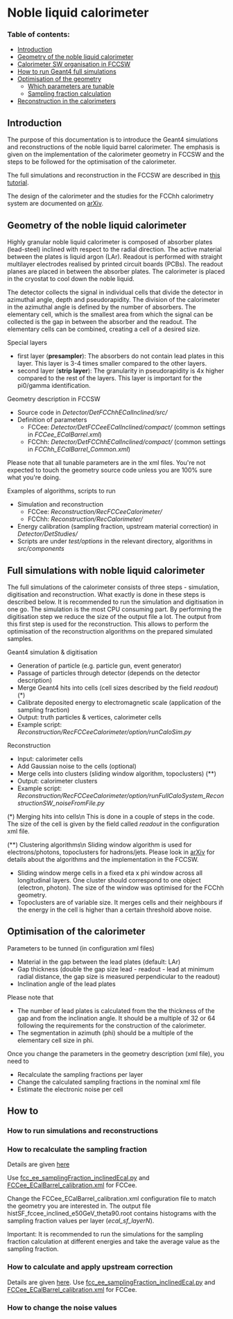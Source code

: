 # Noble liquid calorimeter

### Table of contents:
* [Introduction](#introduction)
* [Geometry of the noble liquid calorimeter](#ecal-geometry)
* [Calorimeter SW organisation in FCCSW](#code-where)
* [How to run Geant4 full simulations](#run-simulations)
* [Optimisation of the geometry](#optimisation)
  * [Which parameters are tunable](#parameters)
  * [Sampling fraction calculation](#sampling-fraction)
* [Reconstruction in the calorimeters](#reconstruction)

## Introduction

The purpose of this documentation is to introduce the Geant4 simulations and reconstructions of the noble liquid barrel calorimeter. The emphasis is given on the implementation of the calorimeter geometry in FCCSW and the steps to be followed for the optimisation of the calorimeter.

The full simulations and reconstruction in the FCCSW are described in [this tutorial](https://hep-fcc.github.io/fcc-tutorials/full-detector-simulations/README.html).

The design of the calorimeter and the studies for the FCChh calorimetry system are documented on [arXiv](https://arxiv.org/abs/1912.09962).

## Geometry of the noble liquid calorimeter

Highly granular noble liquid calorimeter is composed of absorber plates (lead-steel) inclined with respect to the radial direction. The active material between the plates is liquid argon (LAr). Readout is performed with straight multilayer electrodes realised by printed circuit boards (PCBs). The readout planes are placed in between the absorber plates. The calorimeter is placed in the cryostat to cool down the noble liquid.

The detector collects the signal in individual cells that divide the detector in azimuthal angle, depth and pseudorapidity. The division of the calorimeter in the azimuthal angle is defined by the number of absorbers. The elementary cell, which is the smallest area from which the signal can be collected is the gap in between the absorber and the readout. The elementary cells can be combined, creating a cell of a desired size.

Special layers
- first layer (**presampler**): The absorbers do not contain lead plates in this layer. This layer is 3-4 times smaller compared to the other layers.
- second layer (**strip layer**): The granularity in pseudorapidity is 4x higher compared to the rest of the layers. This layer is important for the pi0/gamma identification.

Geometry description in FCCSW
- Source code in *Detector/DetFCChhECalInclined/src/*
- Definition of parameters
  - FCCee: *Detector/DetFCCeeECalInclined/compact/* (common settings in *FCCee_ECalBarrel.xml*)
  - FCChh: *Detector/DetFCChhECalInclined/compact/* (common settings in *FCChh_ECalBarrel_Common.xml*)
  
Please note that all tunable parameters are in the xml files. You're not expected to touch the geometry source code unless you are 100\% sure what you're doing.


Examples of algorithms, scripts to run
- Simulation and reconstruction
   - FCCee: *Reconstruction/RecFCCeeCalorimeter/*
   - FCChh: *Reconstruction/RecCalorimeter/*
- Energy calibration (sampling fraction, upstream material correction) in *Detector/DetStudies/*
- Scripts are under *test/options* in the relevant directory, algorithms in *src/components*

## Full simulations with noble liquid calorimeter

The full simulations of the calorimeter consists of three steps - simulation, digitisation and reconstruction. What exactly is done in these steps is described below. It is recommended to run the simulation and digitisation in one go. The simulation is the most CPU consuming part. By performing the digitisation step we reduce the size of the output file a lot. The output from this first step is used for the reconstruction. This allows to perform the optimisation of the reconstruction algorithms on the prepared simulated samples.

Geant4 simulation & digitisation
 - Generation of particle (e.g. particle gun, event generator)
 - Passage of particles through detector (depends on the detector description)
 - Merge Geant4 hits into cells (cell sizes described by the field *readout*) (*)
 - Calibrate deposited energy to electromagnetic scale (application of the sampling fraction)
 - Output: truth particles & vertices, calorimeter cells
 - Example script: *Reconstruction/RecFCCeeCalorimeter/option/runCaloSim.py*

Reconstruction
 - Input: calorimeter cells
 - Add Gaussian noise to the cells (optional)
 - Merge cells into clusters (sliding window algorithm, topoclusters) (**)
 - Output: calorimeter clusters
 - Example script: *Reconstruction/RecFCCeeCalorimeter/option/runFullCaloSystem_ReconstructionSW_noiseFromFile.py*

(*) Merging hits into cells\n
This is done in a couple of steps in the code. The size of the cell is given by the field called *readout* in the configuration xml file. 

(**) Clustering algorithms\n
Sliding window algorithm is used for electrons/photons, topoclusters for hadrons/jets. Please look in [arXiv](https://arxiv.org/abs/1912.09962) for details about the algorithms and the implementation in the FCCSW.
- Sliding window merge cells in a fixed eta x phi window across all longitudinal layers. One cluster should correspond to one object (electron, photon). The size of the window was optimised for the FCChh geometry.
- Topoclusters are of variable size. It merges cells and their neighbours if the energy in the cell is higher than a certain threshold above noise.   

## Optimisation of the calorimeter

Parameters to be tunned (in configuration xml files)
- Material in the gap between the lead plates (default: LAr)
- Gap thickness (double the gap size lead - readout - lead at minimum radial distance, the gap size is measured perpendicular to the readout)
- Inclination angle of the lead plates

Please note that
- The number of lead plates is calculated from the the thickness of the gap and from the inclination angle. It should be a multiple of 32 or 64 following the requirements for the construction of the calorimeter.
- The segmentation in azimuth (phi) should be a multiple of the elementary cell size in phi.

Once you change the parameters in the geometry description (xml file), you need to
- Recalculate the sampling fractions per layer
- Change the calculated sampling fractions in the nominal xml file
- Estimate the electronic noise per cell

## How to

### How to run simulations and reconstructions

### How to recalculate the sampling fraction

Details are given [here](DetectorStudies.md)

Use [fcc_ee_samplingFraction_inclinedEcal.py](../DetStudies/tests/options/fcc_ee_samplingFraction_inclinedEcal.py) and [FCCee_ECalBarrel_calibration.xml](../DetFCCeeECalInclined/compact/FCCee_ECalBarrel_calibration.xml) for FCCee.

Change the FCCee_ECalBarrel_calibration.xml configuration file to match the geometry you are interested in. The output file histSF_fccee_inclined_e50GeV_theta90.root contains histograms with the sampling fraction values per layer (*ecal_sf_layerN*).

Important: It is recommended to run the simulations for the sampling fraction calculation at different energies and take the average value as the sampling fraction.

### How to calculate and apply upstream correction

Details are given [here](DetectorStudies.md).
Use [fcc_ee_samplingFraction_inclinedEcal.py](../DetStudies/tests/options/fcc_ee_samplingFraction_inclinedEcal.py) and [FCCee_ECalBarrel_calibration.xml](../DetFCCeeECalInclined/compact/FCCee_ECalBarrel_calibration.xml) for FCCee.


### How to change the noise values


